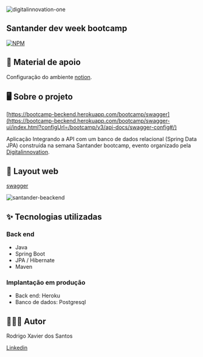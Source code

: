 ![digitalinnovation-one](https://user-images.githubusercontent.com/85380530/124314317-95a9e600-db48-11eb-9517-2d33226d98e5.PNG)

##  Santander dev week bootcamp

[![NPM](https://img.shields.io/npm/l/react)](https://github.com/rodrigoxsantos/bootcamp/blob/main/LICENSE) 

## 📝 Material de apoio 

Configuração do ambiente [notion](https://www.notion.so/Material-de-Apoio-Bootcamp-Santander-4b731275cc9b499d90fe5f8b6a75e3bd).

## 🖥️ Sobre o projeto

[https://bootcamp-beckend.herokuapp.com/bootcamp/swagger](https://bootcamp-beckend.herokuapp.com/bootcamp/swagger-ui/index.html?configUrl=/bootcamp/v3/api-docs/swagger-config#/)


Aplicação Integrando a API com um banco de dados relacional (Spring Data JPA) construída na semana Santander bootcamp, evento organizado pela  [Digitalinnovation](https://digitalinnovation.one/).

## 🔖 Layout web

[swagger](https://swagger.io/)

![santander-beackend](https://user-images.githubusercontent.com/85380530/124315983-3dc0ae80-db4b-11eb-81a4-4e282a1b7511.PNG)



## ✨ Tecnologias utilizadas

### Back end
- Java
- Spring Boot
- JPA / Hibernate
- Maven

### Implantação em produção
- Back end: Heroku
- Banco de dados: Postgresql

## 👨🏽‍💻 Autor 

Rodrigo Xavier dos Santos

[Linkedin](https://www.linkedin.com/in/rodrigoxsantos/)
